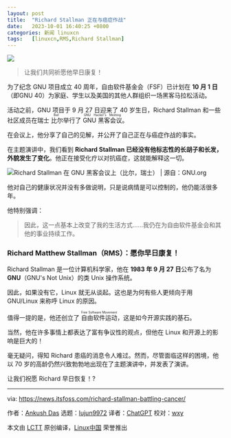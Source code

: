```yaml
---
layout: post
title:	"Richard Stallman 正在与癌症作战"
date:	2023-10-01 16:40:25 +0800 
categories:	新闻 linuxcn 
tags:	[linuxcn,RMS,Richard Stallman]
---
```



![](/Asserts/Images//attachment/album/202310/01/163837j5enqwi9a2h6v22e.jpg)



> 
> 让我们共同祈愿他早日康复！
> 
> 
> 


为了纪念 GNU 项目成立 40 周年，自由软件基金会（FSF）已计划在 **10 月 1 日**（即GNU 40）为家庭、学生以及美国的其他人群组织一场黑客马拉松活动。


活动之前，GNU 项目于 9 月 27 日迎来了 40 岁生日，Richard Stallman 和一些社区成员在瑞士<ruby> 比尔 <rt>  Biel </rt></ruby>举行了 <ruby> GNU 黑客会议 <rt>  GNU Hacker's Meeting </rt></ruby>。


在会议上，他分享了自己的见解，并公开了自己正在与癌症作战的事实。


在主题演讲中，我们看到 **Richard Stallman 已经没有他标志性的长胡子和长发，外貌发生了变化**。他正在接受化疗以对抗癌症，这就能解释这一切。


![Richard Stallman 在 GNU 黑客会议上（比尔，瑞士） | 源自：GNU.org](/Asserts/Images//attachment/album/202310/01/164025ha7fbba03axxxxyp.jpg)


他对自己的健康状况并没有多做说明，只是说病情是可以控制的，他仍能活很多年。


他特别强调：



> 
> 因此，这一点基本上改变了我的生活方式……我仍在为自由软件基金会和其他的事业持续工作。
> 
> 
> 


### Richard Matthew Stallman（RMS）：愿你早日康复！


Richard Stallman 是一位计算机科学家，他在 **1983 年 9 月 27 日**公布了名为 **GNU**（GNU's Not Unix）的类 Unix 操作系统。


因此，如果没有它，Linux 就无从谈起。这也是为何有些人更倾向于用 GNU/Linux 来称呼 Linux 的原因。


值得一提的是，他还创立了 <ruby> 自由软件运动 <rt>  Free Software Movement </rt></ruby>，这是如今开源实践的基石。


当然，他在许多事情上都表达了富有争议性的观点，但他在 Linux 和开源上的影响是巨大的！


毫无疑问，得知 Richard 患癌的消息令人难过。然而，尽管面临这样的困境，他以 70 岁的高龄仍然兴致勃勃地出现在了主题演讲中，并发表了演讲。


让我们祝愿 Richard 早日恢复！?




---


via: <https://news.itsfoss.com/richard-stallman-battling-cancer/>


作者：[Ankush Das](https://news.itsfoss.com/author/ankush/) 选题：[lujun9972](https://github.com/lujun9972) 译者：[ChatGPT](https://linux.cn/lctt/ChatGPT) 校对：[wxy](https://github.com/wxy)


本文由 [LCTT](https://github.com/LCTT/TranslateProject) 原创编译，[Linux中国](https://linux.cn/) 荣誉推出
